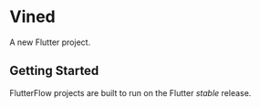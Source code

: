 # Vined

A new Flutter project.

## Getting Started

FlutterFlow projects are built to run on the Flutter _stable_ release.
